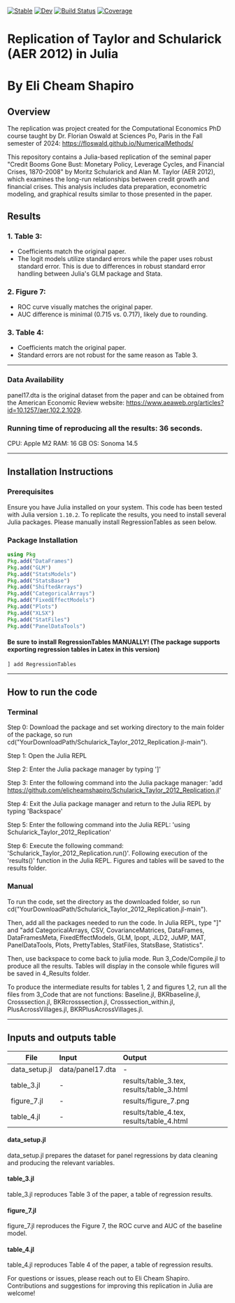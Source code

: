 [![Stable](https://img.shields.io/badge/docs-stable-blue.svg)](https://elicheamshapiro.github.io/Schularick_Taylor_2012_Replication.jl/stable/)
[![Dev](https://img.shields.io/badge/docs-dev-blue.svg)](https://elicheamshapiro.github.io/Schularick_Taylor_2012_Replication.jl/dev/)
[![Build Status](https://github.com/elicheamshapiro/Schularick_Taylor_2012_Replication.jl/actions/workflows/CI.yml/badge.svg?branch=main)](https://github.com/elicheamshapiro/Schularick_Taylor_2012_Replication.jl/actions/workflows/CI.yml?query=branch%3Amain)
[![Coverage](https://codecov.io/gh/elicheamshapiro/Schularick_Taylor_2012_Replication.jl/branch/main/graph/badge.svg)](https://codecov.io/gh/elicheamshapiro/Schularick_Taylor_2012_Replication.jl)

# Replication of Taylor and Schularick (AER 2012) in Julia
# By Eli Cheam Shapiro

## Overview
The replication was project created for the Computational Economics PhD course taught by Dr. Florian Oswald at Sciences Po, Paris in the Fall semester of 2024: https://floswald.github.io/NumericalMethods/

This repository contains a Julia-based replication of the seminal paper "Credit Booms Gone Bust: Monetary Policy, Leverage Cycles, and Financial Crises, 1870-2008" by Moritz Schularick and Alan M. Taylor (AER 2012), which examines the long-run relationships between credit growth and financial crises. This analysis includes data preparation, econometric modeling, and graphical results similar to those presented in the paper. 

## Results
### 1. Table 3: 
   - Coefficients match the original paper.
   - The logit models utilize standard errors while the paper uses robust standard error. This is due to differences in robust standard error handling between Julia's GLM package and Stata.

### 2. Figure 7: 
   - ROC curve visually matches the original paper.
   - AUC difference is minimal (0.715 vs. 0.717), likely due to rounding.

### 3. Table 4: 
   - Coefficients match the original paper.
   - Standard errors are not robust for the same reason as Table 3.

---

### Data Availability
panel17.dta is the original dataset from the paper and can be obtained from the American Economic Review website: https://www.aeaweb.org/articles?id=10.1257/aer.102.2.1029.

### Running time of reproducing all the results: 36 seconds.

CPU: Apple M2
RAM: 16 GB
OS: Sonoma 14.5

---

## Installation Instructions

### Prerequisites
Ensure you have Julia installed on your system. This code has been tested with Julia version `1.10.2`. To replicate the results, you need to install several Julia packages. Please manually install RegressionTables as seen below.

### Package Installation

```julia
using Pkg
Pkg.add("DataFrames")
Pkg.add("GLM")
Pkg.add("StatsModels")
Pkg.add("StatsBase")
Pkg.add("ShiftedArrays")
Pkg.add("CategoricalArrays")
Pkg.add("FixedEffectModels")
Pkg.add("Plots")
Pkg.add("XLSX")
Pkg.add("StatFiles")
Pkg.add("PanelDataTools")
```

#### Be sure to install RegressionTables MANUALLY! (The package supports exporting regression tables in Latex in this version)
```
] add RegressionTables
```
---
## How to run the code
### Terminal
Step 0: Download the package and set working directory to the main folder of the package, so run cd("YourDownloadPath/Schularick_Taylor_2012_Replication.jl-main").

Step 1: Open the Julia REPL

Step 2: Enter the Julia package manager by typing ']'

Step 3: Enter the following command into the Julia package manager: 'add https://github.com/elicheamshapiro/Schularick_Taylor_2012_Replication.jl'

Step 4: Exit the Julia package manager and return to the Julia REPL by typing 'Backspace'

Step 5: Enter the following command into the Julia REPL: 'using Schularick_Taylor_2012_Replication'

Step 6: Execute the following command: 'Schularick_Taylor_2012_Replication.run()'. Following execution of the 'results()' function in the Julia REPL. Figures and tables will be saved to the results folder.

### Manual
To run the code, set the directory as the downloaded folder, so run cd("YourDownloadPath/Schularick_Taylor_2012_Replication.jl-main").

Then, add all the packages needed to run the code. In Julia REPL, type "]" and "add CategoricalArrays, CSV, CovarianceMatrices, DataFrames, DataFramesMeta, FixedEffectModels, GLM, Ipopt, JLD2, JuMP, MAT, PanelDataTools, Plots, PrettyTables, StatFiles, StatsBase, Statistics".

Then, use backspace to come back to julia mode. Run 3_Code/Compile.jl to produce all the results. Tables will display in the console while figures will be saved in 4_Results folder.

To produce the intermediate results for tables 1, 2 and figures 1,2, run all the files from 3_Code that are not functions: Baseline.jl, BKRbaseline.jl, Crosssection.jl, BKRcrosssection.jl, Crosssection_within.jl, PlusAcrossVillages.jl, BKRPlusAcrossVillages.jl.

---

## Inputs and outputs table
| File       | Input                  | Output                 |
|------------|:----------------------|:----------------------|
| data\_setup.jl | data/panel17.dta | - |
| table\_3.jl | - | results/table_3.tex, results/table_3.html |
| figure\_7.jl | - | results/figure_7.png |
| table\_4.jl | - | results/table_4.tex, results/table_4.html |

#### data\_setup.jl
data\_setup.jl prepares the dataset for panel regressions by data cleaning and producing the relevant variables.

#### table\_3.jl
table\_3.jl reproduces Table 3 of the paper, a table of regression results.

#### figure\_7.jl
figure\_7.jl reproduces the Figure 7, the ROC curve and AUC of the baseline model.

#### table\_4.jl
table\_4.jl reproduces Table 4 of the paper, a table of regression results.

For questions or issues, please reach out to Eli Cheam Shapiro. Contributions and suggestions for improving this replication in Julia are welcome!
